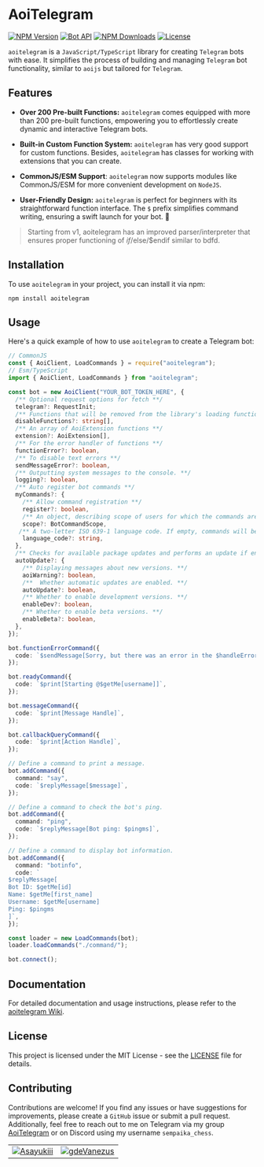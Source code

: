 # AoiTelegram

[![NPM Version](https://img.shields.io/npm/v/aoitelegram)](https://www.npmjs.com/package/aoitelegram)
[![Bot API](https://img.shields.io/badge/Bot%20API-v.7.5-00aced.svg?style=flat-square&logo=telegram)](https://core.telegram.org/bots/api)
[![NPM Downloads](https://img.shields.io/npm/dt/aoitelegram.svg?maxAge=3600)](https://www.npmjs.com/package/aoitelegram)
[![License](https://img.shields.io/npm/l/aoitelegram)](https://github.com/aoitelegram/aoitelegram/blob/v1/LICENSE)

`aoitelegram` is a `JavaScript/TypeScript` library for creating `Telegram` bots with ease. It simplifies the process of building and managing `Telegram` bot functionality, similar to `aoijs` but tailored for `Telegram`.

## Features

- **Over 200 Pre-built Functions:** `aoitelegram` comes equipped with more than 200 pre-built functions, empowering you to effortlessly create dynamic and interactive Telegram bots.

- **Built-in Custom Function System:** `aoitelegram` has very good support for custom functions. Besides, `aoitelegram` has classes for working with extensions that you can create.

- **CommonJS/ESM Support**: `aoitelegram` now supports modules like CommonJS/ESM for more convenient development on `NodeJS`.

- **User-Friendly Design:** `aoitelegram` is perfect for beginners with its straightforward function interface. The `$` prefix simplifies command writing, ensuring a swift launch for your bot. 🚀

> Starting from v1, aoitelegram has an improved parser/interpreter that ensures proper functioning of $if/$else/$endif similar to bdfd.

## Installation

To use `aoitelegram` in your project, you can install it via npm:

```shell
npm install aoitelegram
```

## Usage

Here's a quick example of how to use `aoitelegram` to create a Telegram bot:

```typescript
// CommonJS
const { AoiClient, LoadCommands } = require("aoitelegram");
// Esm/TypeScript
import { AoiClient, LoadCommands } from "aoitelegram";

const bot = new AoiClient("YOUR_BOT_TOKEN_HERE", {
  /** Optional request options for fetch **/
  telegram?: RequestInit;
  /** Functions that will be removed from the library's loading functions. **/
  disableFunctions?: string[],
  /** An array of AoiExtension functions **/
  extension?: AoiExtension[],
  /** For the error handler of functions **/
  functionError?: boolean,
  /** To disable text errors **/
  sendMessageError?: boolean,
  /** Outputting system messages to the console. **/
  logging?: boolean,
  /** Auto register bot commands **/
  myCommands?: {
    /** Allow command registration **/
    register?: boolean,
    /** An object, describing scope of users for which the commands are relevant. Defaults to BotCommandScopeDefault. */
    scope?: BotCommandScope,
   /** A two-letter ISO 639-1 language code. If empty, commands will be applied to all users from the given scope, for whose language there are no dedicated commands */
    language_code?: string,
  },
  /** Checks for available package updates and performs an update if enabled **/
  autoUpdate?: {
    /** Displaying messages about new versions. **/
    aoiWarning?: boolean,
    /**  Whether automatic updates are enabled. **/
    autoUpdate?: boolean,
    /** Whether to enable development versions. **/
    enableDev?: boolean,
    /** Whether to enable beta versions. **/
    enableBeta?: boolean,
  },
});

bot.functionErrorCommand({
  code: `$sendMessage[Sorry, but there was an error in the $handleError[function] function within the $handleError[command] command: $handleError[error]]`,
});

bot.readyCommand({
  code: `$print[Starting @$getMe[username]]`,
});

bot.messageCommand({
  code: `$print[Message Handle]`,
});

bot.callbackQueryCommand({
  code: `$print[Action Handle]`,
});

// Define a command to print a message.
bot.addCommand({
  command: "say",
  code: `$replyMessage[$message]`,
});

// Define a command to check the bot's ping.
bot.addCommand({
  command: "ping",
  code: `$replyMessage[Bot ping: $pingms]`,
});

// Define a command to display bot information.
bot.addCommand({
  command: "botinfo",
  code: `
$replyMessage[
Bot ID: $getMe[id]
Name: $getMe[first_name]
Username: $getMe[username]
Ping: $pingms
]`,
});

const loader = new LoadCommands(bot);
loader.loadCommands("./command/");

bot.connect();
```

## Documentation

For detailed documentation and usage instructions, please refer to the [aoitelegram Wiki](https://aoitelegram.vercel.app/).

## License

This project is licensed under the MIT License - see the [LICENSE](https://github.com/aoitelegram/aoitelegram/blob/main/LICENSE) file for details.

## Contributing

Contributions are welcome! If you find any issues or have suggestions for improvements, please create a `GitHub` issue or submit a pull request. Additionally, feel free to reach out to me on Telegram via my group [AoiTelegram](https://t.me/aoitegram) or on Discord using my username `sempaika_chess`.

<table>
  <td><image src="https://avatars.githubusercontent.com/u/101444750?v=4"><a href="https://github.com/Asayukiii">Asayukiii</a></td>
  <td><image src="https://avatars.githubusercontent.com/u/141875262?v=4"><a href="https://github.com/gdeVanezus">gdeVanezus</a></td>
</table>
